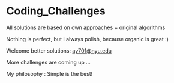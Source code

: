 # Coding_Challenges

All solutions are based on own approaches + original algorithms

Nothing is perfect, but I always polish, because organic is great :)

Welcome better solutions: ay701@nyu.edu

More challenges are coming up ...

My philosophy : Simple is the best!
